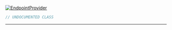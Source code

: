 <a href='https://github.com/ajthinking/archetype/blob/master/src/Endpoints/EndpointProvider.php'>![EndpointProvider](https://img.shields.io/badge/-Archetype\Endpoints\EndpointProvider-blue)
```php
// UNDOCUMENTED CLASS
```
<hr>
